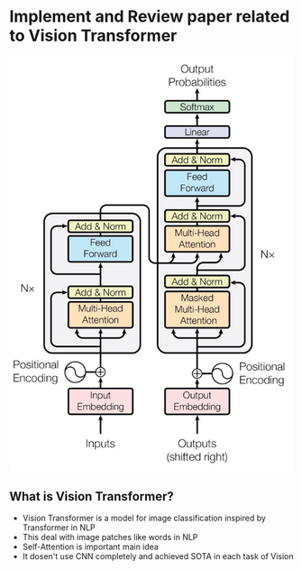 # Implement and Review paper related to Vision Transformer

<img src = "https://github.com/Sangh0/Vision-Transformer/blob/main/Transformer.JPG?raw=true">

## What is Vision Transformer?  

- Vision Transformer is a model for image classification inspired by Transformer in NLP  
- This deal with image patches like words in NLP
- Self-Attention is important main idea 
- It dosen't use CNN completely and achieved SOTA in each task of Vision 